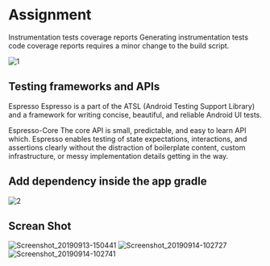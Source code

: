 # Assignment

Instrumentation tests coverage reports
Generating instrumentation tests code coverage reports requires a minor change to the build script.

 ![1](https://user-images.githubusercontent.com/15821172/64888379-e6063a00-d67b-11e9-81c4-7f324f5e353d.PNG)


## Testing frameworks and APIs


Espresso
Espresso is a part of the ATSL (Android Testing Support Library) and a framework for writing concise, beautiful, and reliable Android UI tests.

Espresso-Core
The core API is small, predictable, and easy to learn API which. Espresso enables testing of state expectations, interactions, and assertions clearly without the distraction of boilerplate content, custom infrastructure, or messy implementation details getting in the way.

##  Add dependency inside the app gradle
![2](https://user-images.githubusercontent.com/15821172/64888600-747abb80-d67c-11e9-979b-6a3d909e61a6.PNG)

## Screan Shot

![Screenshot_20190913-150441](https://user-images.githubusercontent.com/15821172/64904413-d964fe80-d6da-11e9-9830-4eb418fb24ac.jpg)
![Screenshot_20190914-102727](https://user-images.githubusercontent.com/15821172/64904415-dd911c00-d6da-11e9-920b-a50bfb406636.jpg)
![Screenshot_20190914-102741](https://user-images.githubusercontent.com/15821172/64904416-e124a300-d6da-11e9-8799-fcbf4a37df95.jpg)



